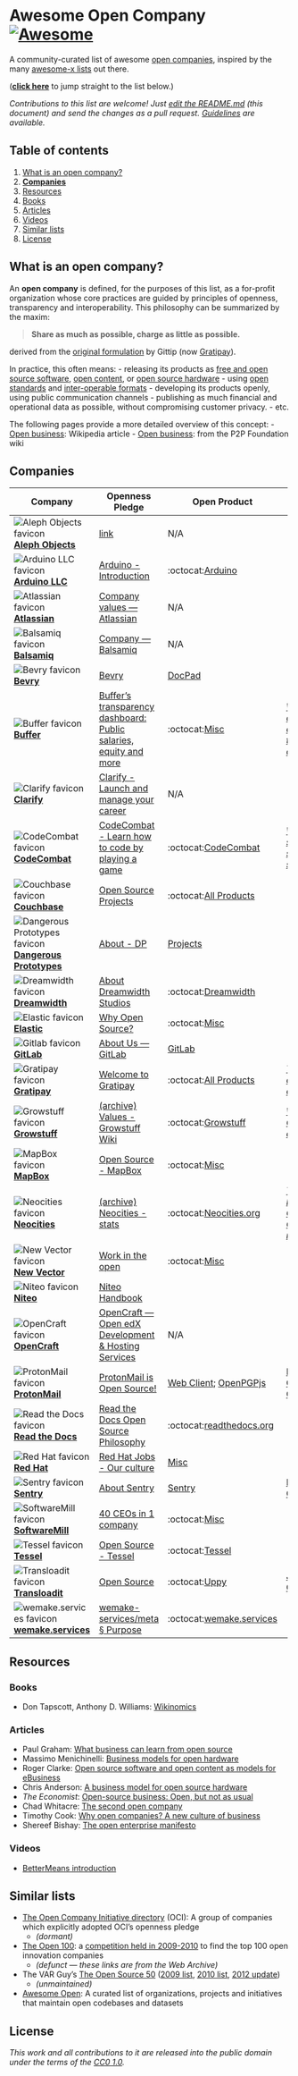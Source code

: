 Awesome Open Company [![Awesome](https://cdn.rawgit.com/sindresorhus/awesome/d7305f38d29fed78fa85652e3a63e154dd8e8829/media/badge.svg)](https://github.com/sindresorhus/awesome)
================================================================================================================================================================================

A community-curated list of awesome [open companies](#what-is-an-open-company), inspired by the many [awesome-x lists](https://github.com/sindresorhus/awesome) out there.

(**[click here](#companies)** to jump straight to the list below.)

*Contributions to this list are welcome! Just [edit the README.md](../../edit/master/README.md) (this document) and send the changes as a pull request. [Guidelines](../../wiki/Inclusion+guidelines) are available.*

Table of contents
-----------------

1.  [What is an open company?](#what-is-an-open-company)
2.  **[Companies](#companies)**
3.  [Resources](#resources)
4.  [Books](#books)
5.  [Articles](#articles)
6.  [Videos](#videos)
7.  [Similar lists](#similar-lists)
8.  [License](#license)

What is an open company?
------------------------

An **open company** is defined, for the purposes of this list, as a for-profit organization whose core practices are guided by principles of openness, transparency and interoperability. This philosophy can be summarized by the maxim:

> **Share as much as possible, charge as little as possible.**

derived from the [original formulation](http://blog.gittip.com/post/26350459746/the-first-open-company/) by Gittip (now [Gratipay](http://gratipay.com)).

In practice, this often means: - releasing its products as [free and open source software](https://en.wikipedia.org/wiki/Free_and_open-source_software), [open content](https://en.wikipedia.org/wiki/Free_content), or [open source hardware](https://en.wikipedia.org/wiki/Open-source_hardware) - using [open standards](https://en.wikipedia.org/wiki/Open_standard) and [inter-operable formats](https://en.wikipedia.org/wiki/Interoperability) - developing its products openly, using public communication channels - publishing as much financial and operational data as possible, without compromising customer privacy. - etc.

The following pages provide a more detailed overview of this concept: - [Open business](https://en.wikipedia.org/wiki/Open_business): Wikipedia article - [Open business](http://p2pfoundation.net/Open_Business): from the P2P Foundation wiki

Companies
---------

<table style="width:99%;"><colgroup><col style="width: 18%" /><col style="width: 23%" /><col style="width: 20%" /><col style="width: 20%" /><col style="width: 18%" /></colgroup><thead><tr class="header"><th>Company</th><th>Openness Pledge</th><th>Open Product</th><th>Statement</th><th>Open Finance</th></tr></thead><tbody><tr class="odd"><td><img src="http://www.google.com/s2/favicons?domain=alephobjects.com" alt="Aleph Objects favicon" /> <a href="https://www.alephobjects.com/"><strong>Aleph Objects</strong></a></td><td><a href="https://www.alephobjects.com/">link</a></td><td>N/A</td><td></td><td></td></tr><tr class="even"><td><img src="http://www.google.com/s2/favicons?domain=arduino.cc" alt="Arduino LLC favicon" /> <a href="http://www.arduino.cc"><strong>Arduino LLC</strong></a></td><td><a href="http://www.arduino.cc/en/Guide/Introduction">Arduino - Introduction</a></td><td>:octocat:<a href="https://github.com/arduino/Arduino/">Arduino</a></td><td></td><td></td></tr><tr class="odd"><td><img src="http://www.google.com/s2/favicons?domain=atlassian.com" alt="Atlassian favicon" /> <a href="https://www.atlassian.com/"><strong>Atlassian</strong></a></td><td><a href="https://www.atlassian.com/company/about/values">Company values — Atlassian</a></td><td>N/A</td><td></td><td></td></tr><tr class="even"><td><img src="http://www.google.com/s2/favicons?domain=balsamiq.com" alt="Balsamiq favicon" /> <a href="https://balsamiq.com/"><strong>Balsamiq</strong></a></td><td><a href="https://balsamiq.com/company/#goodcitizen">Company — Balsamiq</a></td><td>N/A</td><td></td><td></td></tr><tr class="odd"><td><img src="http://www.google.com/s2/favicons?domain=bevry.me" alt="Bevry favicon" /> <a href="https://bevry.me"><strong>Bevry</strong></a></td><td><a href="https://bevry.me">Bevry</a></td><td><a href="https://github.com/docpad/docpad">DocPad</a></td><td></td><td></td></tr><tr class="even"><td><img src="http://www.google.com/s2/favicons?domain=buffer.com" alt="Buffer favicon" /> <a href="https://buffer.com/"><strong>Buffer</strong></a></td><td><a href="https://buffer.com/transparency">Buffer’s transparency dashboard: Public salaries, equity and more</a></td><td>:octocat:<a href="https://github.com/bufferapp/">Misc</a></td><td><em><a href="http://joel.is/why-we-have-a-core-value-of-transparency-at-our-startup/">Why we have a core value of transparency at our startup</a></em></td><td><a href="https://open.buffer.com/buffer-public-revenue-dashboard/">Revenue</a></td></tr><tr class="odd"><td><img src="http://www.google.com/s2/favicons?domain=clarifyhq.com" alt="Clarify favicon" /> <a href="https://clarifyhq.com/"><strong>Clarify</strong></a></td><td><a href="https://clarifyhq.com/open">Clarify - Launch and manage your career</a></td><td>N/A</td><td></td><td></td></tr><tr class="even"><td><img src="http://www.google.com/s2/favicons?domain=codecombat.com/" alt="CodeCombat favicon" /> <a href="http://codecombat.com/"><strong>CodeCombat</strong></a></td><td><a href="http://codecombat.com/legal">CodeCombat - Learn how to code by playing a game</a></td><td>:octocat:<a href="https://github.com/codecombat/codecombat">CodeCombat</a></td><td><em><a href="http://blog.codecombat.com/why-you-should-open-source-your-startup">Why you should open-source your startup</a></em></td><td></td></tr><tr class="odd"><td><img src="http://www.google.com/s2/favicons?domain=couchbase.com" alt="Couchbase favicon" /> <a href="http://www.couchbase.com/"><strong>Couchbase</strong></a></td><td><a href="http://www.couchbase.com/open-source">Open Source Projects</a></td><td>:octocat:<a href="https://github.com/couchbase">All Products</a></td><td></td><td></td></tr><tr class="even"><td><img src="http://www.google.com/s2/favicons?domain=dangerousprototypes.com" alt="Dangerous Prototypes favicon" /> <a href="http://dangerousprototypes.com/"><strong>Dangerous Prototypes</strong></a></td><td><a href="http://dangerousprototypes.com/docs/About">About - DP</a></td><td><a href="https://code.google.com/archive/p/dangerous-prototypes-open-hardware/">Projects</a></td><td></td><td></td></tr><tr class="odd"><td><img src="http://www.google.com/s2/favicons?domain=dreamwidth.org" alt="Dreamwidth favicon" /> <a href="http://www.dreamwidth.org/"><strong>Dreamwidth</strong></a></td><td><a href="http://www.dreamwidth.org/about">About Dreamwidth Studios</a></td><td>:octocat:<a href="https://github.com/dreamwidth/">Dreamwidth</a></td><td></td><td></td></tr><tr class="even"><td><img src="http://www.google.com/s2/favicons?domain=elastic.co" alt="Elastic favicon" /> <a href="https://elastic.co"><strong>Elastic</strong></a></td><td><a href="https://www.elastic.co/about/why-open-source">Why Open Source?</a></td><td>:octocat:<a href="https://github.com/elastic/">Misc</a></td><td></td><td></td></tr><tr class="odd"><td><img src="http://www.google.com/s2/favicons?domain=gitlab.com" alt="Gitlab favicon" /> <a href="https://about.gitlab.com/"><strong>GitLab</strong></a></td><td><a href="https://about.gitlab.com/about/">About Us — GitLab</a></td><td><a href="https://gitlab.com/groups/gitlab-org">GitLab</a></td><td></td><td></td></tr><tr class="even"><td><img src="http://www.google.com/s2/favicons?domain=gratipay.com" alt="Gratipay favicon" /> <a href="https://gratipay.com/"><strong>Gratipay</strong></a></td><td><a href="http://inside.gratipay.com/big-picture/welcome">Welcome to Gratipay</a></td><td>:octocat:<a href="https://github.com/gratipay">All Products</a></td><td><em><a href="http://blog.gittip.com/post/26350459746/the-first-open-company/">The first open company</a></em></td><td><a href="https://github.com/gratipay/finances#readme">Finance</a></td></tr><tr class="odd"><td><img src="http://growstuff.org/assets/favicon-2f083c214b9adaf9e2ce78bcd532e4c9.ico" alt="Growstuff favicon" /> <a href="http://www.growstuff.org/"><strong>Growstuff</strong></a></td><td><a href="http://web.archive.org/web/20150906064358/http://wiki.growstuff.org/index.php/Values">(archive) Values - Growstuff Wiki</a></td><td>:octocat:<a href="https://github.com/Growstuff/growstuff">Growstuff</a></td><td><em><a href="http://blog.growstuff.org/2013/02/20/why-growstuff-is-open-source/">Why Growstuff is open source</a></em></td><td></td></tr><tr class="even"><td><img src="http://www.google.com/s2/favicons?domain=mapbox.com" alt="MapBox favicon" /> <a href="http://mapbox.com/"><strong>MapBox</strong></a></td><td><a href="http://mapbox.com/about/open">Open Source - MapBox</a></td><td>:octocat:<a href="https://github.com/mapbox">Misc</a></td><td></td><td></td></tr><tr class="odd"><td><img src="http://www.google.com/s2/favicons?domain=neocities.org" alt="Neocities favicon" /> <a href="https://neocities.org/"><strong>Neocities</strong></a></td><td><a href="http://wayback.archive.org/web/20150907143713id_/https://neocities.org/stats">(archive) Neocities - stats</a></td><td>:octocat:<a href="https://github.com/neocities/neocities">Neocities.org</a></td><td><em><a href="https://neocities.org/blog/open-company-progress-report-2014">The first Neocities Open Company report</a></em></td><td></td></tr><tr class="even"><td><img src="https://www.google.com/s2/favicons?domain=vector.im" alt="New Vector favicon" /> <a href="https://vector.im/"><strong>New Vector</strong></a></td><td><a href="https://vector.im/">Work in the open</a></td><td>:octocat:<a href="https://github.com/vector-im/">Misc</a></td><td></td><td></td></tr><tr class="odd"><td><img src="https://www.google.com/s2/favicons?domain=niteo.co" alt="Niteo favicon" /> <a href="https://niteo.co/"><strong>Niteo</strong></a></td><td><a href="https://github.com/niteoweb/handbook">Niteo Handbook</a></td><td></td><td></td><td></td></tr><tr class="even"><td><img src="http://www.google.com/s2/favicons?domain=opencraft.com" alt="OpenCraft favicon" /> <a href="http://opencraft.com/"><strong>OpenCraft</strong></a></td><td><a href="http://opencraft.com/">OpenCraft — Open edX Development &amp; Hosting Services</a></td><td>N/A</td><td></td><td></td></tr><tr class="odd"><td><img src="https://www.google.com/s2/favicons?domain=protonmail.ch" alt="ProtonMail favicon" /> <a href="https://protonmail.ch"><strong>ProtonMail</strong></a></td><td><a href="https://protonmail.com/blog/protonmail-open-source/">ProtonMail is Open Source!</a></td><td><a href="https://github.com/ProtonMail/WebClient">Web Client</a>; <a href="https://github.com/openpgpjs/openpgpjs">OpenPGPjs</a></td><td><a href="https://protonmail.com/blog/protonmail-open-source-crytography/">ProtonMail Open Source Cryptography</a></td><td></td></tr><tr class="even"><td><img src="http://www.google.com/s2/favicons?domain=readthedocs.org" alt="Read the Docs favicon" /> <a href="https://readthedocs.org/"><strong>Read the Docs</strong></a></td><td><a href="https://docs.readthedocs.io/en/latest/open-source-philosophy.html">Read the Docs Open Source Philosophy</a></td><td>:octocat:<a href="https://github.com/rtfd/readthedocs.org">readthedocs.org</a></td><td></td><td><a href="http://blog.readthedocs.com/read-the-docs-2017-stats/#funding">Funding</a></td></tr><tr class="odd"><td><img src="http://www.google.com/s2/favicons?domain=redhat.com" alt="Red Hat favicon" /> <a href="https://www.redhat.com/"><strong>Red Hat</strong></a></td><td><a href="https://www.redhat.com/en/jobs/life/culture">Red Hat Jobs - Our culture</a></td><td><a href="https://www.redhat.com/en/open-source/communities">Misc</a></td><td></td><td></td></tr><tr class="even"><td><img src="https://www.google.com/s2/favicons?domain=sentry.io" alt="Sentry favicon" /> <a href="https://sentry.io/"><strong>Sentry</strong></a></td><td><a href="https://sentry.io/about/">About Sentry</a></td><td><a href="https://github.com/getsentry/sentry">Sentry</a></td><td><a href="https://blog.sentry.io/2015/06/30/driven-by-open-source">Driven by Open Source</a></td><td></td></tr><tr class="odd"><td><img src="https://www.google.com/s2/favicons?domain=softwaremill.com" alt="SoftwareMill favicon" /> <a href="https://softwaremill.com/"><strong>SoftwareMill</strong></a></td><td><a href="https://blog.softwaremill.com/40-ceos-in-one-company-teal-organisation-interview-21124c34c16">40 CEOs in 1 company</a></td><td>:octocat:<a href="https://github.com/softwaremill">Misc</a></td><td></td><td><a href="https://softwaremill.com/finances-in-company/?utm_source=GitHub&amp;utm_medium=teal">Open finances</a></td></tr><tr class="even"><td><img src="http://i.imgur.com/Xe9AYlw.png" alt="Tessel favicon" /> <a href="https://tessel.io/"><strong>Tessel</strong></a></td><td><a href="https://tessel.io/opensource">Open Source - Tessel</a></td><td>:octocat:<a href="https://github.com/tessel/project">Tessel</a></td><td></td><td></td></tr><tr class="odd"><td><img src="https://www.google.com/s2/favicons?domain=transloadit.com" alt="Transloadit favicon" /> <a href="https://transloadit.com/"><strong>Transloadit</strong></a></td><td><a href="https://transloadit.com/open-source/">Open Source</a></td><td>:octocat:<a href="https://uppy.io">Uppy</a></td><td><a href="https://transloadit.com/jobs/">Jobs &amp; Culture</a></td><td></td></tr><tr class="even"><td><img src="https://www.google.com/s2/favicons?domain=wemake.services" alt="wemake.services favicon" /> <a href="https://wemake.services/"><strong>wemake.services</strong></a></td><td><a href="https://github.com/wemake-services/meta/blob/master/README.md#purpose">wemake-services/meta § Purpose</a></td><td>:octocat:<a href="https://github.com/wemake-services">wemake.services</a></td><td></td><td></td></tr></tbody></table>

Resources
---------

### Books

-   Don Tapscott, Anthony D. Williams: [Wikinomics](https://en.wikipedia.org/wiki/Wikinomics)

### Articles

-   Paul Graham: [What business can learn from open source](http://www.paulgraham.com/opensource.html)
-   Massimo Menichinelli: [Business models for open hardware](http://www.openp2pdesign.org/2011/open-design/business-models-for-open-hardware/)
-   Roger Clarke: [Open source software and open content as models for eBusiness](http://www.rogerclarke.com/EC/Bled04.html)
-   Chris Anderson: [A business model for open source hardware](http://www.longtail.com/the_long_tail/2009/01/a-business-mode.html)
-   *The Economist*: [Open-source business: Open, but not as usual](http://www.economist.com/node/5624944)
-   Chad Whitacre: [The second open company](https://medium.com/gratipay-blog/the-second-open-company-4cbab7ca1a47)
-   Timothy Cook: [Why open companies? A new culture of business](https://medium.com/open-companies/why-open-companies-fdb74d1b4f0f)
-   Shereef Bishay: [The open enterprise manifesto](http://www.opencompany.org/resources/whitepaper.pdf)

### Videos

-   [BetterMeans introduction](https://www.youtube.com/watch?v=MAlnMWlvw9g)

Similar lists
-------------

-   [The Open Company Initiative directory](http://www.opencompany.org/directory/) (OCI): A group of companies which explicitly adopted OCI’s openness pledge
    -   *(dormant)*
-   [The Open 100](http://wayback.archive.org/web/20110824041839/http://www.openbusiness.cc/category/directory/openbusiness/): a [competition held in 2009-2010](http://wayback.archive.org/web/20120727175118/http://www.openbusiness.cc/open100/about/) to find the top 100 open innovation companies
    -   *(defunct — these links are from the Web Archive)*
-   The VAR Guy’s [The Open Source 50](http://thevarguy.com/var-guy/var-guys-open-source-50) ([2009 list](http://wayback.archive.org/web/20121118155240/http://www.thevarguy.com/the-open-source-50/the-open-source-50-listed-a-to-z/), [2010 list](http://wayback.archive.org/web/20120509194329/http://www.thevarguy.com/the-open-source-50/the-open-source-50-a-to-z-2010-edition/), [2012 update](http://thevarguy.com/open-source-application-software-companies/top-50-open-source-companies-where-are-they-now))
    -   *(unmaintained)*
-   [Awesome Open](https://github.com/paulhendricks/awesome-open): A curated list of organizations, projects and initiatives that maintain open codebases and datasets

License
-------

*This work and all contributions to it are released into the public domain under the terms of the [CC0 1.0](https://creativecommons.org/publicdomain/zero/1.0/).*
